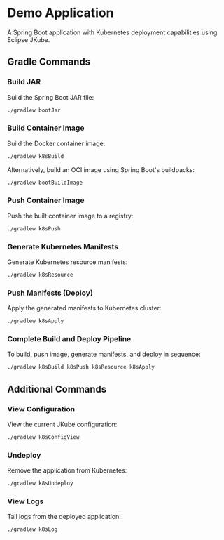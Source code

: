 # Demo Application

A Spring Boot application with Kubernetes deployment capabilities using Eclipse JKube.

## Gradle Commands

### Build JAR
Build the Spring Boot JAR file:
```bash
./gradlew bootJar
```

### Build Container Image
Build the Docker container image:
```bash
./gradlew k8sBuild
```

Alternatively, build an OCI image using Spring Boot's buildpacks:
```bash
./gradlew bootBuildImage
```

### Push Container Image
Push the built container image to a registry:
```bash
./gradlew k8sPush
```

### Generate Kubernetes Manifests
Generate Kubernetes resource manifests:
```bash
./gradlew k8sResource
```

### Push Manifests (Deploy)
Apply the generated manifests to Kubernetes cluster:
```bash
./gradlew k8sApply
```

### Complete Build and Deploy Pipeline
To build, push image, generate manifests, and deploy in sequence:
```bash
./gradlew k8sBuild k8sPush k8sResource k8sApply
```

## Additional Commands

### View Configuration
View the current JKube configuration:
```bash
./gradlew k8sConfigView
```

### Undeploy
Remove the application from Kubernetes:
```bash
./gradlew k8sUndeploy
```

### View Logs
Tail logs from the deployed application:
```bash
./gradlew k8sLog
```